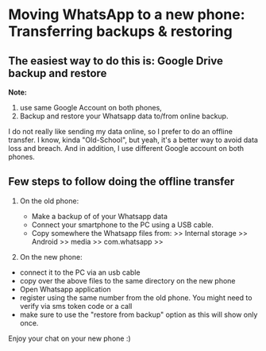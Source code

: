 # Moving WhatsApp to a new phone: Transferring backups & restoring

## The easiest way to do this is: Google Drive backup and restore

**Note:**

1. use same Google Account on both phones,
2. Backup and restore your Whatsapp data to/from online backup. 


I do not really like sending my data online, so I prefer to do an offline transfer. I know, kinda "Old-School", but yeah, it's a better way to avoid data loss and breach. And in addition, I use different Google account on both phones. 


## Few steps to follow doing the offline transfer 

1. On the old phone:
    - Make a backup of of your Whatsapp data
    - Connect your smartphone to the PC using a USB cable.
    - Copy somewhere the Whatsapp files from: >> Internal storage >> Android >> media >> com.whatsapp >> 

2. On the new phone:
  - connect it to the PC via an usb cable
  - copy over the above files to the same directory on the new phone
  - Open Whatsapp application
  - register using the same number from the old phone. You might need to verify via sms token code or a call
  - make sure to use the "restore from backup" option as this will show only once.

Enjoy your chat on your new phone :) 
